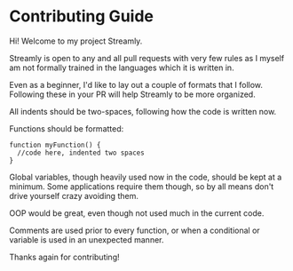 # Contributing Guide

Hi! Welcome to my project Streamly.

Streamly is open to any and all pull requests with very few rules as I myself am not formally trained in the languages which it is written in.

Even as a beginner, I'd like to lay out a couple of formats that I follow. Following these in your PR will help Streamly to be more organized.

All indents should be two-spaces, following how the code is written now.

Functions should be formatted:

```
function myFunction() {
  //code here, indented two spaces
}
```

Global variables, though heavily used now in the code, should be kept at a minimum. Some applications require them though, so by all means don't drive yourself crazy avoiding them.

OOP would be great, even though not used much in the current code.

Comments are used prior to every function, or when a conditional or variable is used in an unexpected manner.

Thanks again for contributing!
